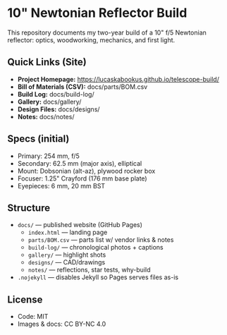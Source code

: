 # 10" Newtonian Reflector Build

This repository documents my two-year build of a 10" f/5 Newtonian reflector: optics, woodworking, mechanics, and first light.

## Quick Links (Site)
- **Project Homepage:** https://lucaskabookus.github.io/telescope-build/
- **Bill of Materials (CSV):** docs/parts/BOM.csv
- **Build Log:** docs/build-log/
- **Gallery:** docs/gallery/
- **Design Files:** docs/designs/
- **Notes:** docs/notes/

## Specs (initial)
- Primary: 254 mm, f/5
- Secondary: 62.5 mm (major axis), elliptical
- Mount: Dobsonian (alt-az), plywood rocker box
- Focuser: 1.25" Crayford (176 mm base plate)
- Eyepieces: 6 mm, 20 mm BST

## Structure
- `docs/` — published website (GitHub Pages)
  - `index.html` — landing page
  - `parts/BOM.csv` — parts list w/ vendor links & notes
  - `build-log/` — chronological photos + captions
  - `gallery/` — highlight shots
  - `designs/` — CAD/drawings
  - `notes/` — reflections, star tests, why-build
- `.nojekyll` — disables Jekyll so Pages serves files as-is

## License
- Code: MIT
- Images & docs: CC BY-NC 4.0
